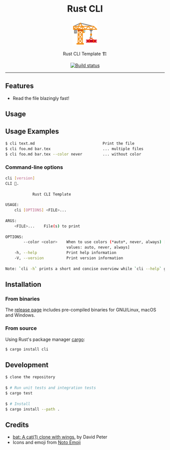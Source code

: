 <div align="center">
  <h1>Rust CLI</h1>

<img src='docs/construction.svg' width=80px />

Rust CLI Template 🏗️

<a href="https://github.com/azzamsa/template/actions/workflows/rust_cli.yml">
    <img src="https://github.com/azzamsa/template/actions/workflows/rust_cli.yml/badge.svg" alt="Build status" />
  </a>

</div>

---

## Features

- Read the file blazingly fast!

## Usage

## Usage Examples

```bash
$ cli text.md                              Print the file
$ cli foo.md bar.tex                       ... multiple files
$ cli foo.md bar.tex --color never         ... without color
```

### Command-line options

```bash
cli [version]
CLI 🔐.

            Rust CLI Template

USAGE:
    cli [OPTIONS] <FILE>...

ARGS:
    <FILE>...    File(s) to print

OPTIONS:
        --color <color>    When to use colors (*auto*, never, always) [default: auto] [possible
                           values: auto, never, always]
    -h, --help             Print help information
    -V, --version          Print version information

Note: `cli -h` prints a short and concise overview while `cli --help` gives all details
```

## Installation

### From binaries

The [release page](https://github.com/azzamsa/rust-cli/releases) includes
pre-compiled binaries for GNU/Linux, macOS and Windows.

### From source

Using Rust's package manager [cargo](https://github.com/rust-lang/cargo):

```bash
$ cargo install cli
```

## Development

```bash
$ clone the repository 

$ # Run unit tests and integration tests
$ cargo test

$ # Install
$ cargo install --path .
```

## Credits

- [bat: A cat(1) clone with wings.](https://github.com/sharkdp/bat) by David Peter
- Icons and emoji from [Noto Emoji](https://github.com/googlefonts/noto-emoji)
